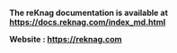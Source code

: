 **The reKnag documentation is available at https://docs.reknag.com/index_md.html**

**Website : https://reknag.com**
